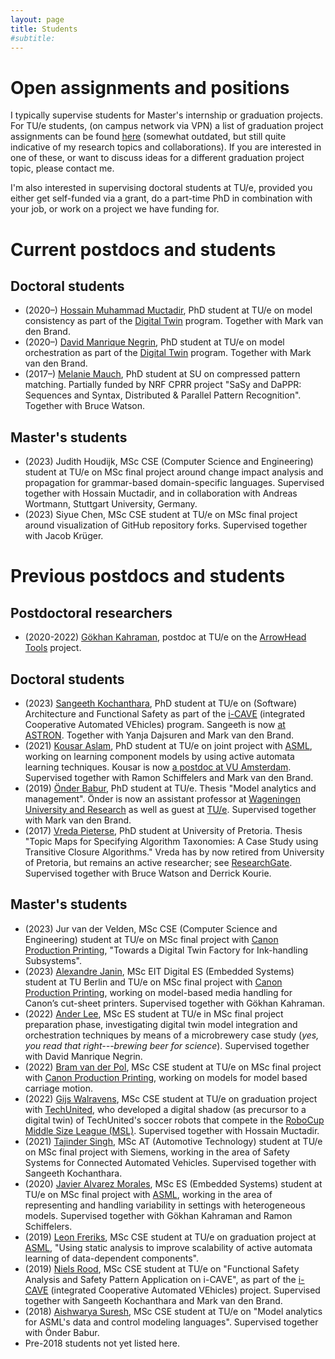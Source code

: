 ```yaml
---
layout: page
title: Students
#subtitle:
---
```


# Open assignments and positions

I typically supervise students for Master's internship or graduation projects. For TU/e students, (on campus network via VPN) a list of graduation project assignments can be found [here](https://assignments.win.tue.nl/search?q=cleophas) (somewhat outdated, but still quite indicative of my research topics and collaborations). If you are interested in one of these, or want to discuss ideas for a different graduation project topic, please contact me.

I'm also interested in supervising doctoral students at TU/e, provided you either get self-funded via a grant, do a part-time PhD in combination with your job, or work on a project we have funding for.

<!-- At the moment (June 2020), we have [Two PhD positions on methodology and tool support for effective digital twinning](https://jobs.tue.nl/en/vacancy/two-phd-positions-on-methodology-and-tool-support-for-effective-digital-twinning-852762.html). -->


# Current postdocs and students

## Doctoral students

* (2020–) [Hossain Muhammad Muctadir](https://www.linkedin.com/in/muctadir/), PhD student at TU/e on model consistency as part of the [Digital Twin](https://www.digital-twin-research.nl) program. Together with Mark van den Brand.
* (2020–) [David Manrique Negrin](https://www.linkedin.com/in/david-manrique-81a2b026/), PhD student at TU/e on model orchestration as part of the [Digital Twin](https://www.digital-twin-research.nl) program. Together with Mark van den Brand.
* (2017–) [Melanie Mauch](https://www.linkedin.com/in/melanie-mauch-25565661/), PhD student at SU on compressed pattern matching. Partially funded by NRF CPRR project "SaSy and DaPPR: Sequences and Syntax, Distributed & Parallel Pattern Recognition". Together with Bruce Watson.

## Master's students

* (2023) Judith Houdijk, MSc CSE (Computer Science and Engineering) student at TU/e on MSc final project around change impact analysis and propagation for grammar-based domain-specific languages. Supervised together with Hossain Muctadir, and in collaboration with Andreas Wortmann, Stuttgart University, Germany.
* (2023) Siyue Chen, MSc CSE student at TU/e on MSc final project around visualization of GitHub repository forks. Supervised together with Jacob Krüger.
<!-- * (2022) Jingjing Wang, MSc ES student at TU/e in MSc final project preparation phase, deciding on topic. Supervised together with Hossain Muctadir. -->

# Previous postdocs and students

## Postdoctoral researchers

* (2020-2022) [Gökhan Kahraman](https://www.linkedin.com/in/gokhankahraman-51788b16/), postdoc at TU/e on the [ArrowHead Tools](https://arrowhead.eu/arrowheadtools) project.

## Doctoral students

* (2023) [Sangeeth Kochanthara](https://www.linkedin.com/in/sangeethko/), PhD student at TU/e on (Software) Architecture and Functional Safety as part of the [i-CAVE](https://i-cave.nl) (integrated Cooperative Automated VEhicles) program. Sangeeth is now [at ASTRON](https://www.astron.nl). Together with Yanja Dajsuren and Mark van den Brand.
* (2021) [Kousar Aslam](https://www.linkedin.com/in/kousar-aslam-61a39216b/), PhD student at TU/e on joint project with [ASML](https://www.asml.com), working on learning component models by using active automata learning techniques. Kousar is now [a postdoc at VU Amsterdam](https://research.vu.nl/en/persons/kousar-aslam). Supervised together with Ramon Schiffelers and Mark van den Brand.
* (2019) [Önder Babur](https://www.linkedin.com/in/önder-babur-phd-3920995a/), PhD student at TU/e. Thesis "Model analytics and management". Önder is now an assistant professor at [Wageningen University and Research](https://research.wur.nl/en/persons/önder-babur) as well as guest at [TU/e](https://research.tue.nl/en/persons/önder-babur). Supervised together with Mark van den Brand.
* (2017) [Vreda Pieterse](https://www.linkedin.com/in/vreda-pieterse-58b06238/), PhD student at University of Pretoria. Thesis "Topic Maps for Specifying Algorithm Taxonomies: A Case Study using Transitive Closure Algorithms." Vreda has by now retired from University of Pretoria, but remains an active researcher; see [ResearchGate](https://www.researchgate.net/profile/Vreda-Pieterse). Supervised together with Bruce Watson and Derrick Kourie.

## Master's students

* (2023) Jur van der Velden, MSc CSE (Computer Science and Engineering) student at TU/e on MSc final project with [Canon Production Printing](https://cpp.canon), "Towards a Digital Twin Factory for Ink-handling Subsystems".
* (2023) [Alexandre Janin](https://www.linkedin.com/in/alexandre-janin-678781172/), MSc EIT Digital ES (Embedded Systems) student at TU Berlin and TU/e on MSc final project with [Canon Production Printing](https://cpp.canon), working on model-based media handling for Canon’s cut-sheet printers. Supervised together with Gökhan Kahraman.
* (2022) [Ander Lee](https://www.linkedin.com/in/ander-lee/), MSc ES student at TU/e in MSc final project preparation phase, investigating digital twin model integration and orchestration techniques by means of a microbrewery case study (_yes, you read that right---brewing beer for science_). Supervised together with David Manrique Negrin.
* (2022) [Bram van der Pol](https://www.linkedin.com/in/bram-van-der-pol-07338b103/), MSc CSE student at TU/e on MSc final project with [Canon Production Printing](https://cpp.canon), working on models for model based carriage motion.
* (2022) [Gijs Walravens](https://www.linkedin.com/in/gijs-walravens/), MSc CSE student at TU/e on graduation project with [TechUnited](https://www.techunited.nl), who developed a digital shadow (as precursor to a digital twin) of TechUnited's soccer robots that compete in the [RoboCup Middle Size League (MSL)](https://msl.robocup.org). Supervised together with Hossain Muctadir.
* (2021) [Tajinder Singh](https://www.linkedin.com/in/tajinder1096/), MSc AT (Automotive Technology) student at TU/e on MSc final project with Siemens, working in the area of Safety Systems for Connected Automated Vehicles. Supervised together with Sangeeth Kochanthara.
* (2020) [Javier Alvarez Morales](https://www.linkedin.com/in/alvarezm-javier/), MSc ES (Embedded Systems) student at TU/e on MSc final project with [ASML](https://www.asml.com), working in the area of representing and handling variability in settings with heterogeneous models. Supervised together with Gökhan Kahraman and Ramon Schiffelers.
* (2019) [Leon Freriks](https://www.linkedin.com/in/leon-freriks-aa3ba1172/), MSc CSE student at TU/e on graduation project at [ASML](https://www.asml.com), "Using static analysis to improve scalability
of active automata learning of data-dependent components".
* (2019) [Niels Rood](https://www.linkedin.com/in/niels-rood/), MSc CSE student at TU/e on "Functional Safety Analysis and Safety Pattern Application on i-CAVE", as part of the [i-CAVE](https://i-cave.nl) (integrated Cooperative Automated VEhicles) project. Supervised together with Sangeeth Kochanthara and Mark van den Brand.
* (2018) [Aishwarya Suresh](https://www.linkedin.com/in/aishwarya-suresh-927617134/), MSc CSE student at TU/e on "Model analytics for ASML's data and control modeling languages". Supervised together with Önder Babur.
* Pre-2018 students not yet listed here.
